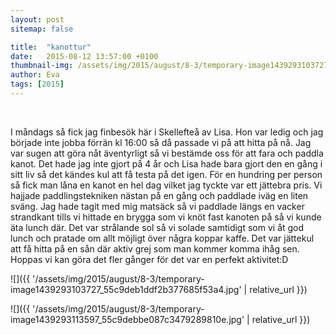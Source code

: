 ```yaml
---
layout: post
sitemap: false

title:  "kanottur"
date:   2015-08-12 13:57:00 +0100
thumbnail-img: /assets/img/2015/august/8-3/temporary-image1439293103727_55c9deb1ddf2b377685f53a4.jpg
author: Eva
tags: [2015]
---
```





 







I måndags så fick jag finbesök här i Skellefteå av Lisa. Hon var ledig och jag började inte jobba förrän kl 16:00 så då passade vi på att hitta på nå. Jag var sugen att göra nåt äventyrligt så vi bestämde oss för att fara och paddla kanot. Det hade jag inte gjort på 4 år och Lisa hade bara gjort den en gång i sitt liv så det kändes kul att få testa på det igen. För en hundring per person så fick man låna en kanot en hel dag vilket jag tyckte var ett jättebra pris. Vi hajjade paddlingstekniken nästan på en gång och paddlade iväg en liten sväng. Jag hade tagit med mig matsäck så vi paddlade längs en vacker strandkant tills vi hittade en brygga som vi knöt fast kanoten på så vi kunde äta lunch där. Det var strålande sol så vi solade samtidigt som vi åt god lunch och pratade om allt möjligt över några koppar kaffe. Det var jättekul att få hitta på en sån där aktiv grej som man kommer komma ihåg sen. Hoppas vi kan göra det fler gånger för det var en perfekt aktivitet:D

![]({{ '/assets/img/2015/august/8-3/temporary-image1439293103727_55c9deb1ddf2b377685f53a4.jpg'  | relative_url }})

![]({{ '/assets/img/2015/august/8-3/temporary-image1439293113597_55c9debbe087c3479289810e.jpg'  | relative_url }})

